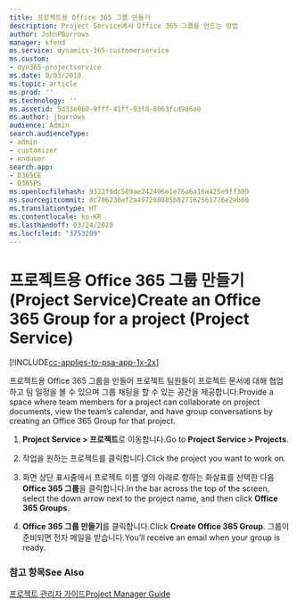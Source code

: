 ```yaml
---
title: 프로젝트용 Office 365 그룹 만들기
description: Project Service에서 Office 365 그룹을 만드는 방법
author: JohnPBurrows
manager: kfend
ms.service: dynamics-365-customerservice
ms.custom:
- dyn365-projectservice
ms.date: 8/03/2018
ms.topic: article
ms.prod: ''
ms.technology: ''
ms.assetid: 5d33e060-9fff-41ff-93f0-8063fcd986a0
ms.author: jburrows
audience: Admin
search.audienceType:
- admin
- customizer
- enduser
search.app:
- D365CE
- D365PS
ms.openlocfilehash: 9322f9dc589ae242496e1e76a6a16a425e9ff309
ms.sourcegitcommit: 8c786230ef2a497280885b827162561776e2eb00
ms.translationtype: HT
ms.contentlocale: ko-KR
ms.lasthandoff: 03/24/2020
ms.locfileid: "3753209"
---
```

# <a name="create-an-office-365-group-for-a-project-project-service"></a><span data-ttu-id="4c57c-103">프로젝트용 Office 365 그룹 만들기 (Project Service)</span><span class="sxs-lookup"><span data-stu-id="4c57c-103">Create an Office 365 Group for a project (Project Service)</span></span>

[!INCLUDE[cc-applies-to-psa-app-1x-2x](../includes/cc-applies-to-psa-app-1x-2x.md)]

<span data-ttu-id="4c57c-104">프로젝트용 Office 365 그룹을 만들어 프로젝트 팀원들이 프로젝트 문서에 대해 협업하고 팀 일정을 볼 수 있으며 그룹 채팅을 할 수 있는 공간을 제공합니다.</span><span class="sxs-lookup"><span data-stu-id="4c57c-104">Provide a space where team members for a project can collaborate on project documents, view the team’s calendar, and have group conversations by creating an Office 365 Group for that project.</span></span>  
  
1.  <span data-ttu-id="4c57c-105">**Project Service > 프로젝트**로 이동합니다.</span><span class="sxs-lookup"><span data-stu-id="4c57c-105">Go to **Project Service > Projects**.</span></span>  
  
2.  <span data-ttu-id="4c57c-106">작업을 원하는 프로젝트를 클릭합니다.</span><span class="sxs-lookup"><span data-stu-id="4c57c-106">Click the project you want to work on.</span></span>  
  
3.  <span data-ttu-id="4c57c-107">화면 상단 표시줄에서 프로젝트 이름 옆의 아래로 향하는 화살표를 선택한 다음 **Office 365 그룹**을 클릭합니다.</span><span class="sxs-lookup"><span data-stu-id="4c57c-107">In the bar across the top of the screen, select the down arrow next to the project name, and then click **Office 365 Groups**.</span></span>  
  
4.  <span data-ttu-id="4c57c-108">**Office 365 그룹 만들기**를 클릭합니다.</span><span class="sxs-lookup"><span data-stu-id="4c57c-108">Click **Create Office 365 Group**.</span></span> <span data-ttu-id="4c57c-109">그룹이 준비되면 전자 메일을 받습니다.</span><span class="sxs-lookup"><span data-stu-id="4c57c-109">You’ll receive an email when your group is ready.</span></span>  
  
### <a name="see-also"></a><span data-ttu-id="4c57c-110">참고 항목</span><span class="sxs-lookup"><span data-stu-id="4c57c-110">See Also</span></span>  
 [<span data-ttu-id="4c57c-111">프로젝트 관리자 가이드</span><span class="sxs-lookup"><span data-stu-id="4c57c-111">Project Manager Guide</span></span>](../project-service/project-manager-guide.md)
